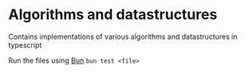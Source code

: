 # Algorithms and datastructures

Contains implementations of various algorithms and datastructures in typescript

Run the files using [Bun](https://bun.sh/)
`bun test <file>`
